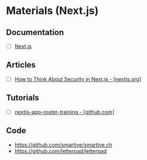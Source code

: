 # Materials (Next.js)

## Documentation

- [ ] [Next.js](https://nextjs.org/)

## Articles

- [ ] [How to Think About Security in Next.js - [nextjs.org]](https://nextjs.org/blog/security-nextjs-server-components-actions)

## Tutorials

- [ ] [nextjs-app-router-training - [github.com]](https://github.com/hiroppy/nextjs-app-router-training)

## Code

- <https://github.com/smartive/smartive.ch>
- <https://github.com/letterpad/letterpad>
